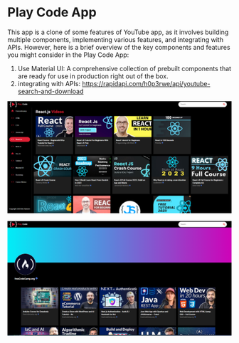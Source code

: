 # Play Code App

This app is a clone of some features of YouTube app, as it involves building multiple components, implementing various features, and integrating with APIs. However, here is a brief overview of the key components and features you might consider in the Play Code App:

1. Use Material UI: A comprehensive collection of prebuilt components that are ready for use in production right out of the box.
2. integrating with APIs: https://rapidapi.com/h0p3rwe/api/youtube-search-and-download


![alt text](screenshot/Screenshot%202023-11-12%20010619.png)

![alt text](screenshot/Screenshot%202023-11-12%20010648.png)

